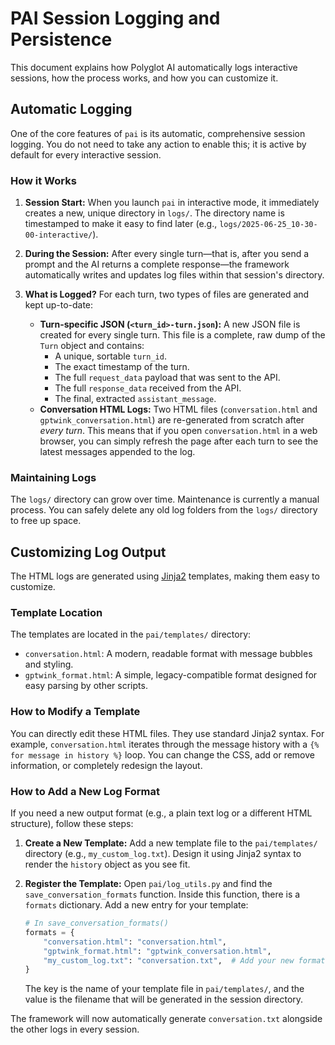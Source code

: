 # PAI Session Logging and Persistence

This document explains how Polyglot AI automatically logs interactive sessions, how the process works, and how you can customize it.

## Automatic Logging

One of the core features of `pai` is its automatic, comprehensive session logging. You do not need to take any action to enable this; it is active by default for every interactive session.

### How it Works

1.  **Session Start:** When you launch `pai` in interactive mode, it immediately creates a new, unique directory in `logs/`. The directory name is timestamped to make it easy to find later (e.g., `logs/2025-06-25_10-30-00-interactive/`).

2.  **During the Session:** After every single turn—that is, after you send a prompt and the AI returns a complete response—the framework automatically writes and updates log files within that session's directory.

3.  **What is Logged?** For each turn, two types of files are generated and kept up-to-date:
    *   **Turn-specific JSON (`<turn_id>-turn.json`):** A new JSON file is created for every single turn. This file is a complete, raw dump of the `Turn` object and contains:
        *   A unique, sortable `turn_id`.
        *   The exact timestamp of the turn.
        *   The full `request_data` payload that was sent to the API.
        *   The full `response_data` received from the API.
        *   The final, extracted `assistant_message`.
    *   **Conversation HTML Logs:** Two HTML files (`conversation.html` and `gptwink_conversation.html`) are re-generated from scratch after *every turn*. This means that if you open `conversation.html` in a web browser, you can simply refresh the page after each turn to see the latest messages appended to the log.

### Maintaining Logs

The `logs/` directory can grow over time. Maintenance is currently a manual process. You can safely delete any old log folders from the `logs/` directory to free up space.

## Customizing Log Output

The HTML logs are generated using [Jinja2](https://jinja.palletsprojects.com/) templates, making them easy to customize.

### Template Location

The templates are located in the `pai/templates/` directory:

*   `conversation.html`: A modern, readable format with message bubbles and styling.
*   `gptwink_format.html`: A simple, legacy-compatible format designed for easy parsing by other scripts.

### How to Modify a Template

You can directly edit these HTML files. They use standard Jinja2 syntax. For example, `conversation.html` iterates through the message history with a `{% for message in history %}` loop. You can change the CSS, add or remove information, or completely redesign the layout.

### How to Add a New Log Format

If you need a new output format (e.g., a plain text log or a different HTML structure), follow these steps:

1.  **Create a New Template:** Add a new template file to the `pai/templates/` directory (e.g., `my_custom_log.txt`). Design it using Jinja2 syntax to render the `history` object as you see fit.

2.  **Register the Template:** Open `pai/log_utils.py` and find the `save_conversation_formats` function. Inside this function, there is a `formats` dictionary. Add a new entry for your template:

    ```python
    # In save_conversation_formats()
    formats = {
        "conversation.html": "conversation.html",
        "gptwink_format.html": "gptwink_conversation.html",
        "my_custom_log.txt": "conversation.txt",  # Add your new format here
    }
    ```

    The key is the name of your template file in `pai/templates/`, and the value is the filename that will be generated in the session directory.

The framework will now automatically generate `conversation.txt` alongside the other logs in every session.
